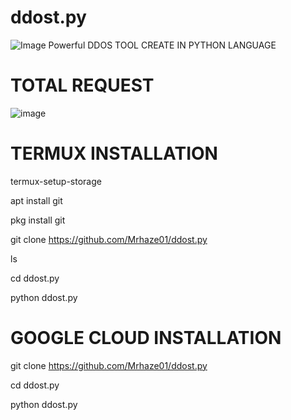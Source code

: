 # ddost.py
![Image](https://www.linkpicture.com/q/Screenshot_20230821-083954.jpg)
Powerful DDOS TOOL
CREATE IN PYTHON LANGUAGE

# TOTAL REQUEST
![image](https://www.linkpicture.com/q/orca-image-956701022.jpeg)

# TERMUX INSTALLATION

termux-setup-storage

apt install git

pkg install git

git clone https://github.com/Mrhaze01/ddost.py

ls

cd ddost.py

python ddost.py

# GOOGLE CLOUD INSTALLATION

git clone https://github.com/Mrhaze01/ddost.py

cd ddost.py

python ddost.py
